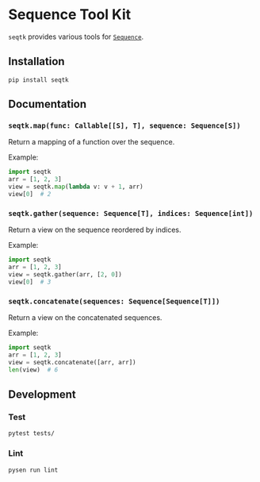# Sequence Tool Kit

`seqtk` provides various tools for [`Sequence`](https://docs.python.org/3/library/collections.abc.html#collections.abc.Sequence).

## Installation
```
pip install seqtk
```

## Documentation

### `seqtk.map(func: Callable[[S], T], sequence: Sequence[S])`
Return a mapping of a function over the sequence.

Example:
```python
import seqtk
arr = [1, 2, 3]
view = seqtk.map(lambda v: v + 1, arr)
view[0]  # 2
```

### `seqtk.gather(sequence: Sequence[T], indices: Sequence[int])`
Return a view on the sequence reordered by indices.

Example:
```python
import seqtk
arr = [1, 2, 3]
view = seqtk.gather(arr, [2, 0])
view[0]  # 3
```

### `seqtk.concatenate(sequences: Sequence[Sequence[T]])`
Return a view on the concatenated sequences.

Example:
```python
import seqtk
arr = [1, 2, 3]
view = seqtk.concatenate([arr, arr])
len(view)  # 6
```

## Development
### Test
```
pytest tests/
```

### Lint
```
pysen run lint
```
